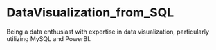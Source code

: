 # DataVisualization_from_SQL
Being a data enthusiast with expertise in data visualization, particularly utilizing MySQL and PowerBI.
